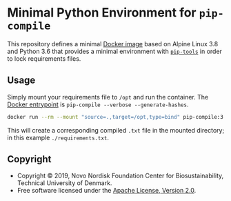 # Minimal Python Environment for `pip-compile`

This repository defines a minimal [Docker image](Dockerfile) based on Alpine
Linux 3.8 and Python 3.6 that provides a minimal environment with
[`pip-tools`](https://pypi.org/project/pip-tools/) in order to lock requirements
files.

## Usage

Simply mount your requirements file to `/opt` and run the container. The [Docker
entrypoint](https://docs.docker.com/engine/reference/builder/#entrypoint) is
`pip-compile --verbose --generate-hashes`.

```bash
docker run --rm --mount "source=.,target=/opt,type=bind" pip-compile:3.6-alpine3.8 requirements.in
```

This will create a corresponding compiled `.txt` file in the mounted directory;
in this example `./requirements.txt`.

## Copyright

* Copyright © 2019, Novo Nordisk Foundation Center for Biosustainability,
  Technical University of Denmark.
* Free software licensed under the [Apache License, Version 2.0](LICENSE).

